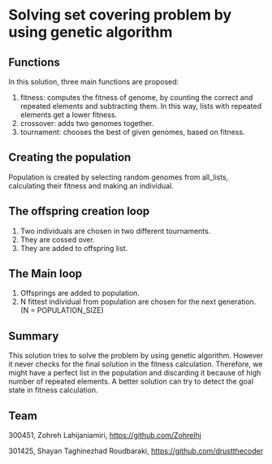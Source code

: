# Solving set covering problem by using genetic algorithm

## Functions
In this solution, three main functions are proposed:
1. fitness: computes the fitness of genome, by counting the correct and repeated elements and subtracting them. In this way, lists with repeated elements get a lower fitness.
2. crossover: adds two genomes together.
3. tournament: chooses the best of given genomes, based on fitness.

## Creating the population
Population is created by selecting random genomes from all_lists, calculating their fitness and making an individual.

## The offspring creation loop
1. Two individuals are chosen in two different tournaments.
2. They are cossed over.
3. They are added to offspring list.

## The Main loop
1. Offsprings are added to population.
2. N fittest individual from population are chosen for the next generation. (N = POPULATION_SIZE)

## Summary
This solution tries to solve the problem by using genetic algorithm. However it never checks for the final solution in the fitness calculation. Therefore, we might have a perfect list in the population and discarding it because of high number of repeated elements. A better solution can try to detect the goal state in fitness calculation.

## Team
300451, Zohreh Lahijaniamiri, https://github.com/Zohrelhj

301425, Shayan Taghinezhad Roudbaraki, https://github.com/drustthecoder



